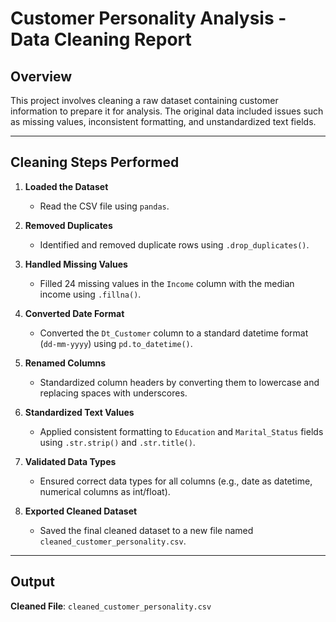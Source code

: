 
# Customer Personality Analysis - Data Cleaning Report

## Overview
This project involves cleaning a raw dataset containing customer information to prepare it for analysis. The original data included issues such as missing values, inconsistent formatting, and unstandardized text fields.

---

## Cleaning Steps Performed

1. **Loaded the Dataset**  
   - Read the CSV file using `pandas`.

2. **Removed Duplicates**  
   - Identified and removed duplicate rows using `.drop_duplicates()`.

3. **Handled Missing Values**  
   - Filled 24 missing values in the `Income` column with the median income using `.fillna()`.

4. **Converted Date Format**  
   - Converted the `Dt_Customer` column to a standard datetime format (`dd-mm-yyyy`) using `pd.to_datetime()`.

5. **Renamed Columns**  
   - Standardized column headers by converting them to lowercase and replacing spaces with underscores.

6. **Standardized Text Values**  
   - Applied consistent formatting to `Education` and `Marital_Status` fields using `.str.strip()` and `.str.title()`.

7. **Validated Data Types**  
   - Ensured correct data types for all columns (e.g., date as datetime, numerical columns as int/float).

8. **Exported Cleaned Dataset**  
   - Saved the final cleaned dataset to a new file named `cleaned_customer_personality.csv`.

---

## Output
**Cleaned File**: `cleaned_customer_personality.csv`

